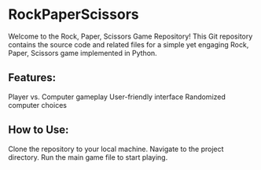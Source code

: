 # RockPaperScissors
Welcome to the Rock, Paper, Scissors Game Repository! This Git repository contains the source code and related files for a simple yet engaging Rock, Paper, Scissors game implemented in Python. 

## Features:

Player vs. Computer gameplay
User-friendly interface
Randomized computer choices

## How to Use:

Clone the repository to your local machine.
Navigate to the project directory.
Run the main game file to start playing.
